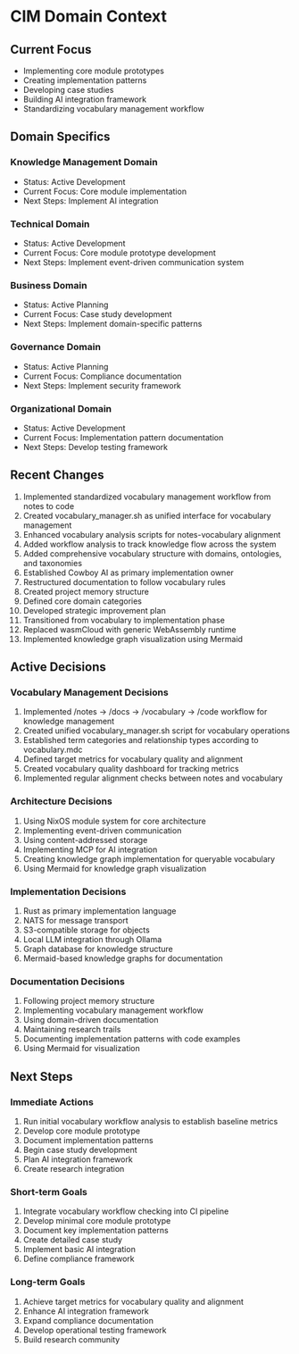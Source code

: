 # CIM Domain Context

## Current Focus
- Implementing core module prototypes
- Creating implementation patterns
- Developing case studies
- Building AI integration framework
- Standardizing vocabulary management workflow

## Domain Specifics

### Knowledge Management Domain
- Status: Active Development
- Current Focus: Core module implementation
- Next Steps: Implement AI integration

### Technical Domain
- Status: Active Development
- Current Focus: Core module prototype development
- Next Steps: Implement event-driven communication system

### Business Domain
- Status: Active Planning
- Current Focus: Case study development
- Next Steps: Implement domain-specific patterns

### Governance Domain
- Status: Active Planning
- Current Focus: Compliance documentation
- Next Steps: Implement security framework

### Organizational Domain
- Status: Active Development
- Current Focus: Implementation pattern documentation
- Next Steps: Develop testing framework

## Recent Changes
1. Implemented standardized vocabulary management workflow from notes to code
2. Created vocabulary_manager.sh as unified interface for vocabulary management
3. Enhanced vocabulary analysis scripts for notes-vocabulary alignment
4. Added workflow analysis to track knowledge flow across the system
5. Added comprehensive vocabulary structure with domains, ontologies, and taxonomies
6. Established Cowboy AI as primary implementation owner
7. Restructured documentation to follow vocabulary rules
8. Created project memory structure
9. Defined core domain categories
10. Developed strategic improvement plan
11. Transitioned from vocabulary to implementation phase
12. Replaced wasmCloud with generic WebAssembly runtime
13. Implemented knowledge graph visualization using Mermaid

## Active Decisions

### Vocabulary Management Decisions
1. Implemented /notes -> /docs -> /vocabulary -> /code workflow for knowledge management
2. Created unified vocabulary_manager.sh script for vocabulary operations
3. Established term categories and relationship types according to vocabulary.mdc
4. Defined target metrics for vocabulary quality and alignment
5. Created vocabulary quality dashboard for tracking metrics
6. Implemented regular alignment checks between notes and vocabulary

### Architecture Decisions
1. Using NixOS module system for core architecture
2. Implementing event-driven communication
3. Using content-addressed storage
4. Implementing MCP for AI integration
5. Creating knowledge graph implementation for queryable vocabulary
6. Using Mermaid for knowledge graph visualization

### Implementation Decisions
1. Rust as primary implementation language
2. NATS for message transport
3. S3-compatible storage for objects
4. Local LLM integration through Ollama
5. Graph database for knowledge structure
6. Mermaid-based knowledge graphs for documentation

### Documentation Decisions
1. Following project memory structure
2. Implementing vocabulary management workflow
3. Using domain-driven documentation
4. Maintaining research trails
5. Documenting implementation patterns with code examples
6. Using Mermaid for visualization

## Next Steps

### Immediate Actions
1. Run initial vocabulary workflow analysis to establish baseline metrics
2. Develop core module prototype
3. Document implementation patterns
4. Begin case study development
5. Plan AI integration framework
6. Create research integration

### Short-term Goals
1. Integrate vocabulary workflow checking into CI pipeline
2. Develop minimal core module prototype
3. Document key implementation patterns
4. Create detailed case study
5. Implement basic AI integration
6. Define compliance framework

### Long-term Goals
1. Achieve target metrics for vocabulary quality and alignment
2. Enhance AI integration framework
3. Expand compliance documentation
4. Develop operational testing framework
5. Build research community 